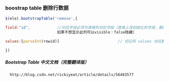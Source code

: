 ### boostrap table  删除行数据
```javascript
$(ele).bootstrapTable('remove',{

field:"id",            //对应字段必须为表格列对应字段（表格上没初始化的字段，删除失败
                       如果不想显示此列可以visible：false隐藏）

values:[parseInt(rowid)]                          // 切记将 values 对应数据转为数值

})
```

#####   Bootstrap Table 中文文档（完整翻译版）  
 
```
  http://blog.csdn.net/rickiyeat/article/details/56483577
```
